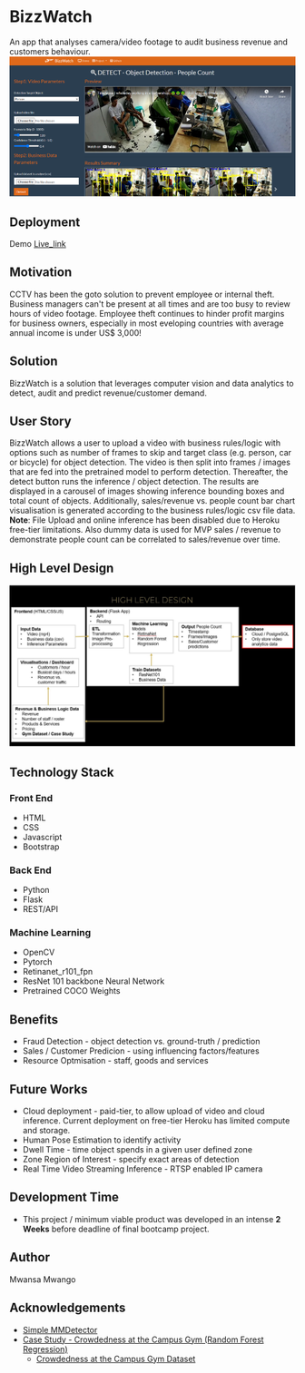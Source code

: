 # BizzWatch
An app that analyses camera/video footage to audit business revenue and customers behaviour.
![Project Cover](app_screenshot.png)

## Deployment
Demo [Live_link](https://bizzwatch.herokuapp.com/)

## Motivation
CCTV has been the goto solution to prevent employee or internal theft. Business managers can't be present at all times and are too busy to review hours of video footage. Employee theft continues to hinder profit margins for business owners, especially in most eveloping countries with average annual income is under US$ 3,000!

## Solution 
BizzWatch is a solution that leverages computer vision and data analytics to detect, audit and predict revenue/customer demand.

## User Story
BizzWatch allows a user to upload a video with business rules/logic with options such as number of frames to skip and target class (e.g. person, car or bicycle) for object detection.
The video is then split into frames / images that are fed into the pretrained model to perform detection. Thereafter, the detect button runs the inference / object detection. The results are displayed in a carousel of images showing inference bounding boxes and total count of objects. Additionally, sales/revenue vs. people count bar chart visualisation is generated according to the business rules/logic csv file data. 
**Note**: File Upload and online inference has been disabled due to Heroku free-tier limitations. Also dummy data is used for MVP sales / revenue to demonstrate people count can be correlated to sales/revenue over time.

## High Level Design
![High Level Design](hld.jpg)

## Technology Stack

### Front End
* HTML
* CSS
* Javascript
* Bootstrap

### Back End
* Python
* Flask
* REST/API

### Machine Learning
* OpenCV
* Pytorch
* Retinanet_r101_fpn
* ResNet 101 backbone Neural Network
* Pretrained COCO Weights

## Benefits
* Fraud Detection - object detection vs. ground-truth / prediction
* Sales / Customer Predicion - using influencing factors/features
* Resource Optmisation - staff, goods and services
  
## Future Works
* Cloud deployment - paid-tier, to allow upload of video and cloud inference. Current deployment on free-tier Heroku has limited compute and storage.
* Human Pose Estimation to identify activity
* Dwell Time - time object spends in a given user defined zone
* Zone Region of Interest - specify exact areas of detection
* Real Time Video Streaming Inference - RTSP enabled IP camera 

## Development Time
* This project / minimum viable product was developed in an intense **2 Weeks** before deadline of final bootcamp project.

## Author
Mwansa Mwango

## Acknowledgements
* [Simple MMDetector](https://github.com/akarazniewicz/smd)
* [Case Study - Crowdedness at the Campus Gym (Random Forest Regression)](https://www.kaggle.com/nsrose7224/random-forest-regressor-accuracy-0-91)
  * [Crowdedness at the Campus Gym Dataset](https://www.kaggle.com/nsrose7224/crowdedness-at-the-campus-gym)

